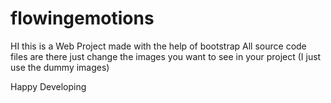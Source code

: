 # flowingemotions
HI this is a Web Project made with the help of bootstrap
All source code files are there
just change the images you want to see in your project (I just use the dummy images)

Happy Developing
